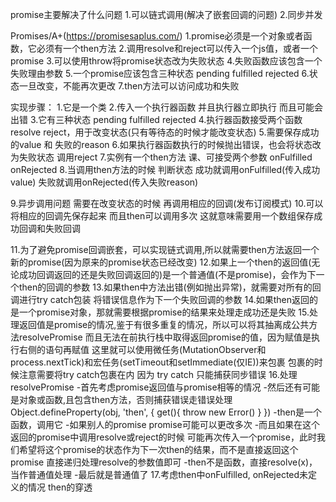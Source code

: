 promise主要解决了什么问题
1.可以链式调用(解决了嵌套回调的问题)
2.同步并发

Promises/A+(https://promisesaplus.com/)
1.promise必须是一个对象或者函数，它必须有一个then方法
2.调用resolve和reject可以传入一个js值，或者一个promise
3.可以使用throw将promise状态改为失败状态
4.失败函数应该包含一个失败理由参数
5.一个promise应该包含三种状态 pending fulfilled rejected
6.状态一旦改变，不能再次更改
7.then方法可以访问成功和失败

实现步骤：
1.它是一个类
2.传入一个执行器函数 并且执行器立即执行 而且可能会出错
3.它有三种状态 pending fulfilled rejected
4.执行器函数接受两个函数resolve reject，用于改变状态(只有等待态的时候才能改变状态)
5.需要保存成功的value 和 失败的reason
6.如果执行器函数执行的时候抛出错误，也会将状态改为失败状态 调用reject
7.实例有一个then方法 课、可接受两个参数 onFulfilled onRejected
8.当调用then方法的时候 判断状态 成功就调用onFulfilled(传入成功value) 失败就调用onRejected(传入失败reason)

9.异步调用问题 需要在改变状态的时候 再调用相应的回调(发布订阅模式)
10.可以将相应的回调先保存起来 而且then可以调用多次 这就意味需要用一个数组保存成功回调和失败回调

11.为了避免promise回调嵌套，可以实现链式调用,所以就需要then方法返回一个新的promise(因为原来的promise状态已经改变)
12.如果上一个then的返回值(无论成功回调返回的还是失败回调返回的)是一个普通值(不是promise)，会作为下一个then的回调的参数
13.如果then中方法出错(例如抛出异常)，就需要对所有的回调进行try catch包装 将错误信息作为下一个失败回调的参数
14.如果then返回的是一个promise对象，那就需要根据promise的结果来处理走成功还是失败
15.处理返回值是promise的情况,鉴于有很多重复的情况，所以可以将其抽离成公共方法resolvePromise
   而且无法在前执行栈中取得返回promise的值，因为赋值是执行右侧的语句再赋值
   这里就可以使用微任务(MutationObserver和process.nextTick)和宏任务(setTimeout和setImmediate(仅IE))来包裹
   包裹的时候注意需要将try catch包裹在内 因为 try catch 只能捕获同步错误
16.处理resolvePromise
   -首先考虑promise返回值与promise相等的情况
   -然后还有可能是对象或函数,且包含then方法，否则捕获错误走错误处理
    Object.defineProperty(obj, 'then', {
      get(){
        throw new Error()
      }
    })
      -then是一个函数，调用它
        -如果别人的promise promise可能可以更改多次
        -而且如果在这个返回的promise中调用resolve或reject的时候 可能再次传入一个promise，此时我们希望将这个promise的状态作为下一次then的结果，而不是直接返回这个promise
        直接递归处理resolve的参数值即可
      -then不是函数，直接resolve(x)，当作普通值处理
   -最后就是普通值了
17.考虑then中onFulfilled, onRejected未定义的情况 then的穿透